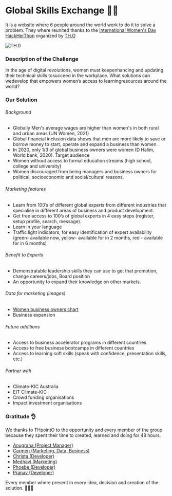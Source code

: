 # Global Skills Exchange 👩‍💻

It is a website where 6 people around the world work to do it to solve a problem. They where reunited thanks to the [International Women's Day HackHerThon](https://www.linkedin.com/events/hackherth0n-internationalwomenday/) organized by [TH.O](https://www.linkedin.com/company/thpoint0)

![TH.0](https://i.imgur.com/ick4Z3D.png)

### Description of the Challenge

In the age of digital revolutions, women must keepenhancing and updating their technical skills tosucceed in the workplace. What solutions can wedevelop that empowers women’s access to learningresources around the world?

### Our Solution

###### Background

- Globally Men's average wages are higher than women's in both rural and urban areas (UN Women, 2021)
- Global financial inclusion data shows that men are more likely to save or borrow money to start, operate and expand a business than women.
- In 2020, only 1/3 of global business owners were women (D Halim, World bank, 2020).
  Target audience
- Women without access to formal education streams (high school, college and university)
- Women discouraged from being managers and business owners for political, socioeconomic and social/cultural reasons.

###### Marketing features

- Learn from 100’s of different global experts from different industries that specialise in different areas of business and product development.
- Get free access to 100’s of global experts in 4 easy steps (register, setup profile, search, message).
- Learn in your language
- Traffic light indicators, for easy identification of expert availability (green- available now, yellow- available for in 2 months, red - available for in 6 months)

###### Benefit to Experts

- Demonstratable leadership skills they can use to get that promotion, change careers/jobs, Board position
- An opportunity to expand their knowledge on other markets.

###### Data for marketing (images)

- [Women business owners chart](https://blogs.worldbank.org/opendata/women-entrepreneurs-needed-stat)
- Business expansion

###### Future additions

- Access to business accelerator programs in different countries
- Access to free business bootcamps in different countries
- Access to learning soft skills (speak with confidence, presentation skills, etc.)

###### Partner with

- Climate-KIC Australia
- EIT Climate-KIC
- Crowd funding organisations
- Impact investment organisations

### Gratitude 👌

We thanks to THpointO to the opportunity and every member of the group because they spent their time to created, learned and doing for 48 hours.

- [Anugraha (Project Manager)](https://www.linkedin.com/in/anugraha-das-bb419716a/)
- [Carmen (Marketing, Data, Business)](https://www.linkedin.com/in/carmen-munian-32b86157/)
- [Christa (Developer)](https://github.com/cBridges851)
- [Medhavi (Marketing)](https://www.linkedin.com/in/medhavi-singh-8752091ba/)
- [Phoebe (Developer)](https://github.com/Phoebe-WD)
- [Pranav (Developer)](https://github.com/theBeginner86)

Every member where present in every idea, decision and creation of the solution.
👏👏👏

